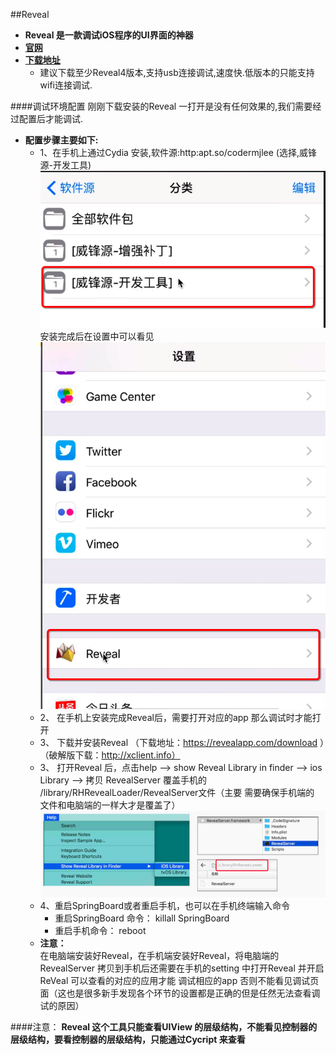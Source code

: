 ##Reveal

- **Reveal 是一款调试iOS程序的UI界面的神器**
- **[官网](https://revealapp.com)**
- **[下载地址](https://revealapp.com/download)**
    - 建议下载至少Reveal4版本,支持usb连接调试,速度快.低版本的只能支持wifi连接调试.
    
####调试环境配置
刚刚下载安装的Reveal 一打开是没有任何效果的,我们需要经过配置后才能调试.
- **配置步骤主要如下:**
    - 1、在手机上通过Cydia 安装,软件源:http:apt.so/codermjlee (选择,威锋源-开发工具)
    ![](/assets/Snip20180524_1.png)
    安装完成后在设置中可以看见![](/assets/Snip20180524_2.png)
    - 2、 在手机上安装完成Reveal后，需要打开对应的app 那么调试时才能打开
    - 3、 下载并安装Reveal （下载地址：https://revealapp.com/download ）（破解版下载：http://xclient.info）
    - 3、 打开Reveal 后，点击help --> show Reveal Library in finder --> ios Library --> 拷贝 RevealServer 覆盖手机的 /library/RHRevealLoader/RevealServer文件（主要 需要确保手机端的 文件和电脑端的一样大才是覆盖了） 
    ![](/assets/Snip20180525_3.png)
    - 4、重启SpringBoard或者重启手机，也可以在手机终端输入命令
        - 重启SpringBoard 命令： killall SpringBoard
        - 重启手机命令： reboot
    - **注意：**    
        在电脑端安装好Reveal，在手机端安装好Reveal，将电脑端的RevealServer 拷贝到手机后还需要在手机的setting 中打开Reveal 并开启ReVeal 可以查看的对应的应用才能 调试相应的app 否则不能看见调试页面（这也是很多新手发现各个环节的设置都是正确的但是任然无法查看调试的原因）
        

####注意：
**Reveal 这个工具只能查看UIView 的层级结构，不能看见控制器的层级结构，要看控制器的层级结构，只能通过Cycript 来查看**